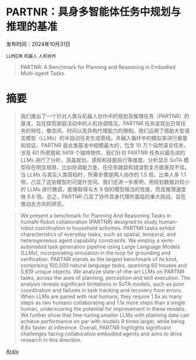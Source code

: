 # PARTNR：具身多智能体任务中规划与推理的基准

发布时间：2024年10月31日

`LLM应用` `机器人` `人机协作`

> PARTNR: A Benchmark for Planning and Reasoning in Embodied Multi-agent Tasks

# 摘要

> 我们推出了一个针对人类与机器人协作中的规划及推理任务（PARTNR）的基准，旨在探究家庭活动中的人机协调情况。PARTNR 任务呈现出日常任务的特性，像空间、时间以及异构代理能力的限制。我们运用了借助大型语言模型（LLMs）的半自动任务生成管线，并融入循环中的模拟来进行奠基和验证。PARTNR 是此类基准中规模最大的，包含 10 万个自然语言任务，涉及 60 所房屋和 5819 个独特物件。我们针对 PARTNR 任务对最先进的 LLMs 进行了分析，涵盖规划、感知和技能执行等维度。分析显示 SoTA 模型存在明显局限，比如协调能力差，在任务跟踪和错误恢复方面表现不佳。当 LLMs 与真实人类搭档时，所需步骤是两人协作的 1.5 倍，比单人多 1.1 倍，凸显了这些模型的可提升空间。我们还进一步表明，用规划数据对较小的 LLMs 进行微调，能够取得与大 9 倍的模型相当的性能，而且推理速度快 8.6 倍。总之，PARTNR 凸显了协作具身代理所面临的重大挑战，旨在推动此方向的研究。

> We present a benchmark for Planning And Reasoning Tasks in humaN-Robot collaboration (PARTNR) designed to study human-robot coordination in household activities. PARTNR tasks exhibit characteristics of everyday tasks, such as spatial, temporal, and heterogeneous agent capability constraints. We employ a semi-automated task generation pipeline using Large Language Models (LLMs), incorporating simulation in the loop for grounding and verification. PARTNR stands as the largest benchmark of its kind, comprising 100,000 natural language tasks, spanning 60 houses and 5,819 unique objects. We analyze state-of-the-art LLMs on PARTNR tasks, across the axes of planning, perception and skill execution. The analysis reveals significant limitations in SoTA models, such as poor coordination and failures in task tracking and recovery from errors. When LLMs are paired with real humans, they require 1.5x as many steps as two humans collaborating and 1.1x more steps than a single human, underscoring the potential for improvement in these models. We further show that fine-tuning smaller LLMs with planning data can achieve performance on par with models 9 times larger, while being 8.6x faster at inference. Overall, PARTNR highlights significant challenges facing collaborative embodied agents and aims to drive research in this direction.

[Arxiv](https://arxiv.org/abs/2411.00081)
